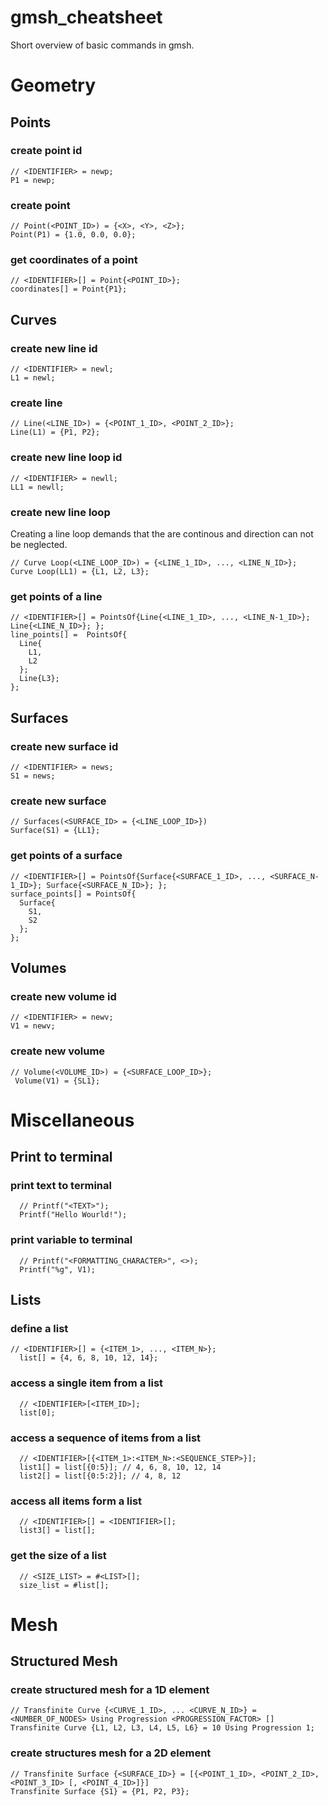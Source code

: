 # gmsh_cheatsheet

Short overview of basic commands in gmsh.

# Geometry

## Points

### create point id

```gmsh
// <IDENTIFIER> = newp;
P1 = newp;
```

### create point

```gmsh
// Point(<POINT_ID>) = {<X>, <Y>, <Z>};
Point(P1) = {1.0, 0.0, 0.0};
```

### get coordinates of a point

```gmsh
// <IDENTIFIER>[] = Point{<POINT_ID>};
coordinates[] = Point{P1};
```

## Curves

### create new line id

```gmsh
// <IDENTIFIER> = newl;
L1 = newl;
```

### create line

```gmsh
// Line(<LINE_ID>) = {<POINT_1_ID>, <POINT_2_ID>};
Line(L1) = {P1, P2};
```

### create new line loop id

```gmsh
// <IDENTIFIER> = newll;
LL1 = newll;
```

### create new line loop

Creating a line loop demands that the are continous and direction can not be neglected.

```gmsh
// Curve Loop(<LINE_LOOP_ID>) = {<LINE_1_ID>, ..., <LINE_N_ID>};
Curve Loop(LL1) = {L1, L2, L3};
```

### get points of a line

```gmsh
// <IDENTIFIER>[] = PointsOf{Line{<LINE_1_ID>, ..., <LINE_N-1_ID>}; Line{<LINE_N_ID>}; };
line_points[] =  PointsOf{
  Line{
    L1,
    L2
  };
  Line{L3};
};
```

## Surfaces

### create new surface id

```gmsh
// <IDENTIFIER> = news;
S1 = news;
```

### create new surface

```gmsh
// Surfaces(<SURFACE_ID> = {<LINE_LOOP_ID>})
Surface(S1) = {LL1};
```

### get points of a surface

```gmsh
// <IDENTIFIER>[] = PointsOf{Surface{<SURFACE_1_ID>, ..., <SURFACE_N-1_ID>}; Surface{<SURFACE_N_ID>}; };
surface_points[] = PointsOf{
  Surface{
    S1,
    S2
  };
};
```

## Volumes

### create new volume id

```gmsh
// <IDENTIFIER> = newv;
V1 = newv;
```

### create new volume

```gmsh
// Volume(<VOLUME_ID>) = {<SURFACE_LOOP_ID>};
 Volume(V1) = {SL1};
```

# Miscellaneous

## Print to terminal

### print text to terminal

```gmsh
  // Printf("<TEXT>");
  Printf("Hello Wourld!");
```

### print variable to terminal

```gmsh
  // Printf("<FORMATTING_CHARACTER>", <>);
  Printf("%g", V1);
```

## Lists

### define a list

```gmsh
// <IDENTIFIER>[] = {<ITEM_1>, ..., <ITEM_N>};
  list[] = {4, 6, 8, 10, 12, 14};
```

### access a single item from a list

```gmsh
  // <IDENTIFIER>[<ITEM_ID>];
  list[0];
```

### access a sequence of items from a list

```gmsh
  // <IDENTIFIER>[{<ITEM_1>:<ITEM_N>:<SEQUENCE_STEP>}];
  list1[] = list[{0:5}]; // 4, 6, 8, 10, 12, 14
  list2[] = list[{0:5:2}]; // 4, 8, 12
```

### access all items form a list

```gmsh
  // <IDENTIFIER>[] = <IDENTIFIER>[];
  list3[] = list[];
```

### get the size of a list

```gmsh
  // <SIZE_LIST> = #<LIST>[];
  size_list = #list[];
```

# Mesh

## Structured Mesh

### create structured mesh for a 1D element

```gmsh
// Transfinite Curve {<CURVE_1_ID>, ... <CURVE_N_ID>} = <NUMBER_OF_NODES> Using Progression <PROGRESSION_FACTOR> []
Transfinite Curve {L1, L2, L3, L4, L5, L6} = 10 Using Progression 1;
```

### create structures mesh for a 2D element

```gmsh
// Transfinite Surface {<SURFACE_ID>} = [{<POINT_1_ID>, <POINT_2_ID>, <POINT_3_ID> [, <POINT_4_ID>]}]
Transfinite Surface {S1} = {P1, P2, P3};
```